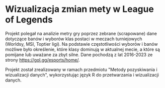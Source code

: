 # Wizualizacja zmian mety w League of Legends
Projekt polegał na analizie metry gry poprzez zebrane (scrapowane) dane dotyczące banów i wyborów klas postaci w meczach turniejowych (Worldsy, MSI, Toptier ligi). Na podstawie częstotliwości wyborów i banów możliwe było określenie, które klasy dominują w aktualnej mecie, a które są pomijane lub uważane za zbyt silne. Dane pochodzą z lat 2016-2023 ze strony https://gol.gg/esports/home/.

Projekt został zrealizowany w ramach przedmiotu "Metody pozyskiwania i wizualizacji danych", wykorzystując język R do przetwarzania i wizualizacji danych.

